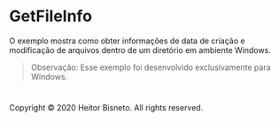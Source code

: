 # GetFileInfo

O exemplo mostra como obter informações de data de criação e modificação de arquivos dentro de um diretório em ambiente Windows.

> Observação: Esse exemplo foi desenvolvido exclusivamente para Windows.

#

Copyright © 2020 Heitor Bisneto. All rights reserved.